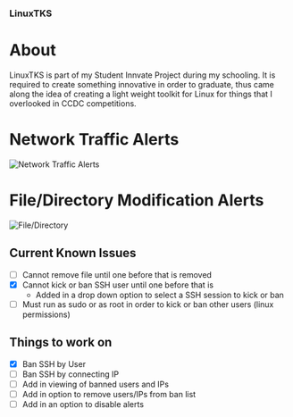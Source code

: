 ### LinuxTKS

# About
LinuxTKS is part of my Student Innvate Project during my schooling. It is required to create something innovative in order to graduate, thus came along the idea of creating a light weight toolkit for Linux for things that I overlooked in CCDC competitions.

# Network Traffic Alerts

![Network Traffic Alerts](https://uat.mrdagree.com/img/sip/network_alert_demo.png)


# File/Directory Modification Alerts

![File/Directory](https://uat.mrdagree.com/img/sip/file_alert_demo.png)


## Current Known Issues
* [ ] Cannot remove file until one before that is removed
* [x] Cannot kick or ban SSH user until one before that is
  * Added in a drop down option to select a SSH session to kick or ban 
* [ ] Must run as sudo or as root in order to kick or ban other users (linux permissions)

## Things to work on
* [x] Ban SSH by User
* [ ] Ban SSH by connecting IP
* [ ] Add in viewing of banned users and IPs
* [ ] Add in option to remove users/IPs from ban list
* [ ] Add in an option to disable alerts